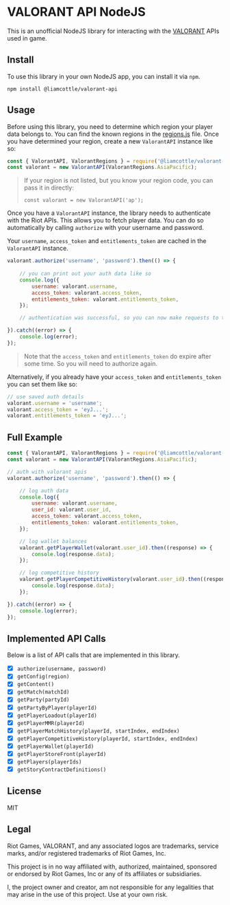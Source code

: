 # VALORANT API NodeJS

This is an unofficial NodeJS library for interacting with the [VALORANT](https://playvalorant.com/) APIs used in game.

## Install

To use this library in your own NodeJS app, you can install it via `npm`.

```
npm install @liamcottle/valorant-api
```

## Usage

Before using this library, you need to determine which region your player data belongs to. You can find the known regions in the [regions.js](./src/regions.js) file. Once you have determined your region, create a new `ValorantAPI` instance like so:

```js
const { ValorantAPI, ValorantRegions } = require('@liamcottle/valorant-api');
const valorant = new ValorantAPI(ValorantRegions.AsiaPacific);
```

> If your region is not listed, but you know your region code, you can pass it in directly:
> ```
> const valorant = new ValorantAPI('ap');
> ```

Once you have a `ValorantAPI` instance, the library needs to authenticate with the Riot APIs. This allows you to fetch player data. You can do so automatically by calling `authorize` with your username and password.

Your `username`, `access_token` and `entitlements_token` are cached in the `ValorantAPI` instance.

```js
valorant.authorize('username', 'password').then(() => {
    
    // you can print out your auth data like so
    console.log({
        username: valorant.username,
        access_token: valorant.access_token,
        entitlements_token: valorant.entitlements_token,
    });

    // authentication was successful, so you can now make requests to the valorant apis

}).catch((error) => {
    console.log(error);
});
````

> Note that the `access_token` and `entitlements_token` do expire after some time. So you will need to authorize again.

Alternatively, if you already have your `access_token` and `entitlements_token` you can set them like so:

```js
// use saved auth details
valorant.username = 'username';
valorant.access_token = 'eyJ...';
valorant.entitlements_token = 'eyJ...';
```

## Full Example

```js
const { ValorantAPI, ValorantRegions } = require('@liamcottle/valorant-api');
const valorant = new ValorantAPI(ValorantRegions.AsiaPacific);

// auth with valorant apis
valorant.authorize('username', 'password').then(() => {

    // log auth data
    console.log({
        username: valorant.username,
        user_id: valorant.user_id,
        access_token: valorant.access_token,
        entitlements_token: valorant.entitlements_token,
    });

    // log wallet balances
    valorant.getPlayerWallet(valorant.user_id).then((response) => {
        console.log(response.data);
    });

    // log competitive history
    valorant.getPlayerCompetitiveHistory(valorant.user_id).then((response) => {
        console.log(response.data);
    });

}).catch((error) => {
    console.log(error);
});
````

## Implemented API Calls

Below is a list of API calls that are implemented in this library.

- [x] `authorize(username, password)`
- [x] `getConfig(region)`
- [x] `getContent()`
- [x] `getMatch(matchId)`
- [x] `getParty(partyId)`
- [x] `getPartyByPlayer(playerId)`
- [x] `getPlayerLoadout(playerId)`
- [x] `getPlayerMMR(playerId)`
- [x] `getPlayerMatchHistory(playerId, startIndex, endIndex)`
- [x] `getPlayerCompetitiveHistory(playerId, startIndex, endIndex)`
- [x] `getPlayerWallet(playerId)`
- [x] `getPlayerStoreFront(playerId)`
- [x] `getPlayers(playerIds)`
- [x] `getStoryContractDefinitions()`

## License

MIT

## Legal

Riot Games, VALORANT, and any associated logos are trademarks, service marks, and/or registered trademarks of Riot Games, Inc.

This project is in no way affiliated with, authorized, maintained, sponsored or endorsed by Riot Games, Inc or any of its affiliates or subsidiaries.

I, the project owner and creator, am not responsible for any legalities that may arise in the use of this project. Use at your own risk.